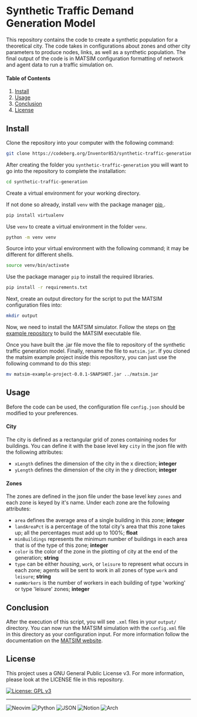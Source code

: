 # Synthetic Traffic Demand Generation Model

This repository contains the code to create a synthetic population for a theoretical city. The code takes in configurations about zones and other city parameters to produce nodes, links, as well as a synthetic population. The final output of the code is in MATSIM configuration formatting of network and agent data to run a traffic simulation on.

#### Table of Contents
1. [ Install ](#install)
2. [ Usage ](#usage)
3. [ Conclusion ](#conclusion)
4. [ License ](#license)

## Install

Clone the repository into your computer with the following command:

```bash
git clone https://codeberg.org/Inventor853/synthetic-traffic-generation.git --depth 1
```

After creating the folder you `synthetic-traffic-generation` you will want to go into the repository to complete the installation:

```bash
cd synthetic-traffic-generation
```

Create a virtual environment for your working directory.

If not done so already, install `venv` with the package manager [ pip ](https://pypi.org/project/pip/).

```bash
pip install virtualenv
```

Use `venv` to create a virtual environment in the folder `venv`.

```bash
python -m venv venv
```

Source into your virtual environment with the following command; it may be different for different shells.

```bash
source venv/bin/activate
```

Use the package manager `pip` to install the required libraries.

```bash
pip install -r requirements.txt
```

Next, create an output directory for the script to put the MATSIM configuration files into:

```bash
mkdir output
```

Now, we need to install the MATSIM simulator. Follow the steps on [the example repository](https://github.com/matsim-org/matsim-example-project) to build the MATSIM executable file.

Once you have built the .jar file move the file to repository of the synthetic traffic generation model. Finally, rename the file to `matsim.jar`. If you cloned the matsim example project inside this repository, you can just use the following command to do this step:

```bash
mv matsim-example-project-0.0.1-SNAPSHOT.jar ../matsim.jar
```

## Usage

Before the code can be used, the configuration file `config.json` should be modified to your preferences.

#### City

The city is defined as a rectangular grid of zones containing nodes for buildings. You can define it with the base level key `city` in the json file with the following attributes:

* `xLength` defines the dimension of the city in the x direction; **integer**
* `yLength` defines the dimension of the city in the y direction; **integer**

#### Zones 

The zones are defined in the json file under the base level key `zones` and each zone is keyed by it's name. Under each zone are the following attributes:

* `area` defines the average area of a single building in this zone; **integer**
* `landAreaPct` is a percentage of the total city's area that this zone takes up; all the percentages must add up to 100%; **float**
* `minBuildings` represents the minimum number of buildings in each area that is of the type of this zone; **integer**
* `color` is the color of the zone in the plotting of city at the end of the generation; **string**
* `type` can be either _housing_, `work`, or `leisure` to represent what occurs in each zone; agents will be sent to work in all zones of type `work` and `leisure`; **string**
* `numWorkers` is the number of workers in each building of type 'working' or type 'leisure' zones; **integer**

## Conclusion

After the execution of this script, you will see `.xml` files in your `output/` directory. You can now run the MATSIM simulation with the `config.xml` file in this directory as your configuration input. For more information follow the documentation on the [MATSIM website](https://matsim.org/downloads/).

## License
This project uses a GNU General Public License v3. For more information, please look at the LICENSE file in this repository.

[![License: GPL v3](https://img.shields.io/badge/License-GPLv3-blue.svg)](https://www.gnu.org/licenses/gpl-3.0)

___

![Neovim](https://img.shields.io/badge/NeoVim-%2357A143.svg?&style=for-the-badge&logo=neovim&logoColor=white)
![Python](https://img.shields.io/badge/Python-FFD43B?style=for-the-badge&logo=python&logoColor=blue)
![JSON](https://img.shields.io/badge/json-5E5C5C?style=for-the-badge&logo=json&logoColor=white)
![Notion](https://img.shields.io/badge/Notion-000000?style=for-the-badge&logo=notion&logoColor=white)
![Arch](https://img.shields.io/badge/Arch%20Linux-1793D1?logo=arch-linux&logoColor=fff&style=for-the-badge)

